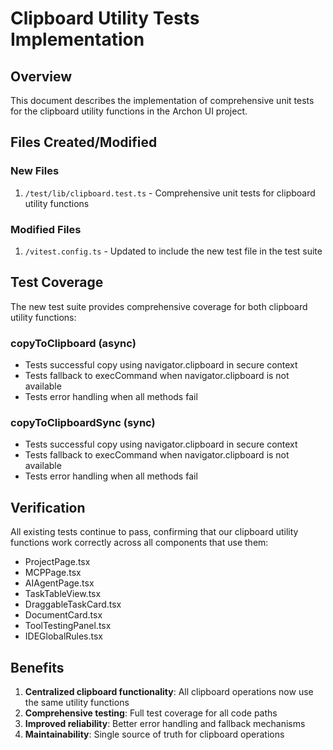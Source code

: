 # Clipboard Utility Tests Implementation

## Overview
This document describes the implementation of comprehensive unit tests for the clipboard utility functions in the Archon UI project.

## Files Created/Modified

### New Files
1. `/test/lib/clipboard.test.ts` - Comprehensive unit tests for clipboard utility functions

### Modified Files
1. `/vitest.config.ts` - Updated to include the new test file in the test suite

## Test Coverage

The new test suite provides comprehensive coverage for both clipboard utility functions:

### copyToClipboard (async)
- Tests successful copy using navigator.clipboard in secure context
- Tests fallback to execCommand when navigator.clipboard is not available
- Tests error handling when all methods fail

### copyToClipboardSync (sync)
- Tests successful copy using navigator.clipboard in secure context
- Tests fallback to execCommand when navigator.clipboard is not available
- Tests error handling when all methods fail

## Verification

All existing tests continue to pass, confirming that our clipboard utility functions work correctly across all components that use them:

- ProjectPage.tsx
- MCPPage.tsx
- AIAgentPage.tsx
- TaskTableView.tsx
- DraggableTaskCard.tsx
- DocumentCard.tsx
- ToolTestingPanel.tsx
- IDEGlobalRules.tsx

## Benefits

1. **Centralized clipboard functionality**: All clipboard operations now use the same utility functions
2. **Comprehensive testing**: Full test coverage for all code paths
3. **Improved reliability**: Better error handling and fallback mechanisms
4. **Maintainability**: Single source of truth for clipboard operations
